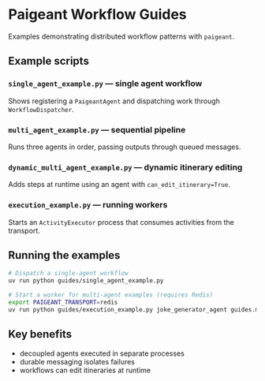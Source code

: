 # Paigeant Workflow Guides

Examples demonstrating distributed workflow patterns with `paigeant`.

## Example scripts

### `single_agent_example.py` — single agent workflow
Shows registering a `PaigeantAgent` and dispatching work through `WorkflowDispatcher`.

### `multi_agent_example.py` — sequential pipeline
Runs three agents in order, passing outputs through queued messages.

### `dynamic_multi_agent_example.py` — dynamic itinerary editing
Adds steps at runtime using an agent with `can_edit_itinerary=True`.

### `execution_example.py` — running workers
Starts an `ActivityExecutor` process that consumes activities from the transport.

## Running the examples

```bash
# Dispatch a single-agent workflow
uv run python guides/single_agent_example.py

# Start a worker for multi-agent examples (requires Redis)
export PAIGEANT_TRANSPORT=redis
uv run python guides/execution_example.py joke_generator_agent guides.multi_agent_example
```

## Key benefits

- decoupled agents executed in separate processes
- durable messaging isolates failures
- workflows can edit itineraries at runtime
